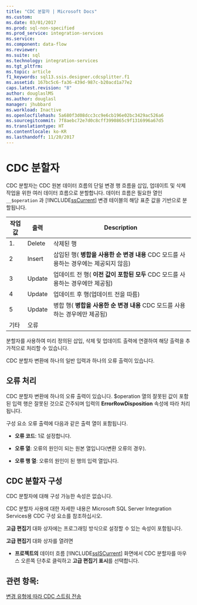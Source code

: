 ```yaml
---
title: "CDC 분할자 | Microsoft Docs"
ms.custom: 
ms.date: 03/01/2017
ms.prod: sql-non-specified
ms.prod_service: integration-services
ms.service: 
ms.component: data-flow
ms.reviewer: 
ms.suite: sql
ms.technology: integration-services
ms.tgt_pltfrm: 
ms.topic: article
f1_keywords: sql13.ssis.designer.cdcsplitter.f1
ms.assetid: 167bc5c6-fa36-439d-987c-b20acd1a77e2
caps.latest.revision: "8"
author: douglaslMS
ms.author: douglasl
manager: jhubbard
ms.workload: Inactive
ms.openlocfilehash: 5a680f3d08dcc3cc9e6cb196e02bc3429ac526a6
ms.sourcegitcommit: 7f8aebc72e7d0c8cff3990865c9f1316996a67d5
ms.translationtype: HT
ms.contentlocale: ko-KR
ms.lasthandoff: 11/20/2017
---
```

# <a name="cdc-splitter"></a>CDC 분할자
  CDC 분할자는 CDC 원본 데이터 흐름의 단일 변경 행 흐름을 삽입, 업데이트 및 삭제 작업을 위한 여러 데이터 흐름으로 분할합니다. 데이터 흐름은 필요한 열인 `__$operation` 과 [!INCLUDE[ssCurrent](../../includes/sscurrent-md.md)] 변경 테이블의 해당 표준 값을 기반으로 분할됩니다.  
  
|작업 값|출력|Description|  
|------------------------|------------|-----------------|  
|1.|Delete|삭제된 행|  
|2|Insert|삽입된 행( **병합을 사용한 순 변경 내용** CDC 모드를 사용하는 경우에는 제공되지 않음)|  
|3|Update|업데이트 전 행( **이전 값이 포함된 모두** CDC 모드를 사용하는 경우에만 제공됨)|  
|4|Update|업데이트 후 행(업데이트 전을 따름)|  
|5|Update|병합 행( **병합을 사용한 순 변경 내용** CDC 모드를 사용하는 경우에만 제공됨)|  
|기타|오류||  
  
 분할자를 사용하여 미리 정의된 삽입, 삭제 및 업데이트 출력에 연결하여 해당 출력을 추가적으로 처리할 수 있습니다.  
  
 CDC 분할자 변환에 하나의 일반 입력과 하나의 오류 출력이 있습니다.  
  
## <a name="error-handling"></a>오류 처리  
 CDC 분할자 변환에 하나의 오류 출력이 있습니다. $operation 열의 잘못된 값이 포함된 입력 행은 잘못된 것으로 간주되며 입력의 **ErrorRowDisposition** 속성에 따라 처리됩니다.  
  
 구성 요소 오류 출력에 다음과 같은 출력 열이 포함됩니다.  
  
-   **오류 코드**: 1로 설정합니다.  
  
-   **오류 열**: 오류의 원인이 되는 원본 열입니다(변환 오류의 경우).  
  
-   **오류 행 열**: 오류의 원인이 된 행의 입력 열입니다.  
  
## <a name="configuring-the-cdc-splitter"></a>CDC 분할자 구성  
 CDC 분할자에 대해 구성 가능한 속성은 없습니다.  
  
 CDC 분할자 사용에 대한 자세한 내용은 Microsoft SQL Server Integration Services용 CDC 구성 요소를 참조하십시오.  
  
 **고급 편집기** 대화 상자에는 프로그래밍 방식으로 설정할 수 있는 속성이 포함됩니다.  
  
 **고급 편집기** 대화 상자를 열려면  
  
-   **프로젝트의** 데이터 흐름 [!INCLUDE[ssISCurrent](../../includes/ssiscurrent-md.md)] 화면에서 CDC 분할자를 마우스 오른쪽 단추로 클릭하고 **고급 편집기 표시**를 선택합니다.  
  
## <a name="see-also"></a>관련 항목:  
 [변경 유형에 따라 CDC 스트림 전송](../../integration-services/data-flow/direct-the-cdc-stream-according-to-the-type-of-change.md)  
  
  
